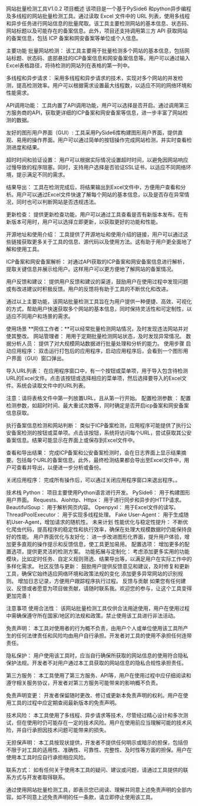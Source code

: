 网站批量检测工具V1.0.2
项目概述
该项目是一个基于PySide6 和python异步编程及多线程的网站批量检测工具。通过读取 Excel 文件中的 URL 列表，使用多线程和异步任务进行网站信息的批量爬取。该工具主要检测网站的基本信息、状态码、网站标题以及可能存在的备案信息。此外，项目还支持调用第三方 API 获取网站的备案信息，包括 ICP 备案和网安备案等单位或个人信息。

主要功能
批量网站检测： 该工具主要用于批量检测多个网站的基本信息，包括网站标题、状态码、底部悬挂的ICP备案信息和网安备案信息等。用户可以通过输入Excel表格路径，将待检测的网站列在表格的第一列中。

多线程和异步请求： 采用多线程和异步请求的技术，实现对多个网站的并发检测，提高检测效率。用户可以根据需求设置最大线程数，以适应不同的网络环境和性能需求。

API调用功能： 工具内置了API调用功能，用户可以选择是否开启。通过调用第三方服务商的API，获取更详细的ICP备案和网安备案等信息，进一步丰富了网站检测的数据。

友好的图形用户界面（GUI）: 工具采用PySide6库构建图形用户界面，提供直观、易用的操作界面。用户可以通过简单的按钮操作完成网站检测，并实时查看检测进度和结果。

超时时间和验证设置： 用户可以根据实际情况设置超时时间，以避免因网站响应过慢导致的程序阻塞。同时，支持用户选择是否验证SSL证书，以适应不同网络环境，提示满足不同的需求。

结果导出： 工具在检测完成后，将结果输出到Excel文件中，方便用户查看和分析。用户可以通过Excel文件快速了解每个网站的基本信息，以及是否存在异常情况，同时也可以判断网站是否违规违法。

更新检查： 提供更新检查功能，用户可以通过工具查看是否有新版本发布。在有新版本可用时，用户可以选择立即更新，以获取更好的功能和性能。

开源地址和使用介绍： 工具提供了开源地址和使用介绍的链接，用户可以通过这些链接获取更多关于工具的信息、源代码以及使用方法。这有助于用户更全面地了解和使用工具。

ICP备案和网安备案解析： 对通过API获取的ICP备案和网安备案信息进行解析，提取关键信息并展示给用户。这样用户可以更方便地了解网站的备案情况。

用户反馈和建议： 提供用户反馈和建议的渠道，鼓励用户在使用过程中发现问题或有改进建议时积极反馈。用户的反馈将有助于工具的不断优化和改进。

通过以上主要功能，该网站批量检测工具旨在为用户提供一种便捷、高效、可视化的方式，帮助用户快速获取多个网站的基本信息，同时保持灵活性和可定制性，以适应不同用户和场景的需求。

使用场景
**网信工作者：**可以经常批量检测网站情况，及时发现违法网站并对使其整改。
网站管理者： 用用于定期批量检测网站状态，及时发现异常情况。
数据分析人员： 提供了对大规模网站数据进行批量处理和分析的能力。
使用步骤
启动应用程序： 双击运行打包后的应用程序，启动应用程序后，会看到一个图形用户界面（GUI）窗口弹出。

导入URL列表： 在应用程序窗口中，有一个按钮或菜单项，用于导入包含待检测URL的Excel文件。点击该按钮或选择相应的菜单项，然后选择要导入的Excel文件。系统会读取文件中的URL列表。

注意：请将表格文件中第一列放置URL，且从第一行开始。
配置检测参数 ： 配置检测参数，如超时时间、最大重试次数等，同时确定是否开启icp备案和网安备案信息获取。

执行备案信息检测和网站判断： 类似于ICP备案检测，应用程序可能提供了执行公安备案检测的按钮或菜单项。点击该按钮，系统将访问每个URL，尝试获取其公安备案信息。结果可能显示在界面上或保存到Excel文件中。

查看和导出结果： 完成ICP备案和公安备案检测时，会在日志界面上显示结果摘要。包括每个URL的备案信息。此外，最终检测结果都会导出至Excel文件中，用户可查看并导出，以便进一步分析或备份。

关闭应用程序： 完成所有操作后，可以通过关闭应用程序窗口来退出程序。。

技术栈
Python： 项目主要使用Python语言进行开发。
PySide6： 用于构建图形用户界面。
Requests、Aiohttp、Httpx： 用于进行同步和异步的HTTP请求。
BeautifulSoup： 用于解析网页内容。
Openpyxl： 用于Excel文件的读写。
ThreadPoolExecutor： 用于实现多线程处理。
Fake User-Agent： 用于生成随机User-Agent，增加请求的随机性。
未来计划
性能优化与稳定性提升： 不断优化爬虫代码，提高程序的稳定性和执行效率，确保在处理大规模数据时仍能保持良好的性能。
用户界面优化与友好化： 进一步改进图形化界面，提升用户体验，增加更多直观的操作提示和反馈信息，使工具更加易用。
配置选项： 增加更多的配置选项，提供更灵活的检测方案。
功能拓展与定制化： 考虑添加更多实用的功能模块，比如定时任务、自定义规则筛选、结果导出等，以满足用户在实际工作中的多样化需求。
社区反馈与更新： 鼓励用户提供反馈意见和建议，及时修复和更新工具，确保它始终适应网络环境和政策法规的变化
添加更多异常网站的识别规则。
增加日志记录，方便用户跟踪程序执行过程。
反馈与贡献
如果您有任何建议、反馈或者愿意为项目做贡献，请随时联系我。欢迎您的参与，让这个工具变得更加完善！

注意事项
使用合法性： 该网站批量检测工具仅供合法用途使用，用户在使用过程中需确保遵守所在国家/地区的法规和政策。禁止使用该工具进行非法活动。

免责声明： 本工具对使用者的行为概不负责，由用户个人或单位使用该工具所产生的任何法律责任和风险均由用户自行承担。开发者对工具的使用不承担任何连带责任。

隐私保护： 用户使用该工具时，应当自行确保所获取的网站信息的使用符合隐私保护法规。开发者不对用户通过本工具获取的网站信息的隐私合规性承担责任。

第三方服务： 本工具使用了第三方服务、API等，用户在使用过程中应仔细阅读和遵守相关服务协议，开发者对第三方服务可能带来的影响概不负责。

免责声明变更： 开发者保留随时更改、修订或更新本免责声明的权利。用户在使用工具的过程中应定期查阅最新版本的免责声明。

技术风险： 本工具使用了多线程、异步请求等技术，尽管经过精心设计和多次测试，但在使用时仍可能存在一定的技术风险。用户在使用前应当理解可能的技术风险，并自行承担因技术问题可能带来的损失。

无担保声明： 本工具按现状提供，开发者不提供任何明示或暗示的担保，包括但不限于对工具的适用性、准确性、可靠性、完整性、及时性等方面的担保。用户在使用本工具时应自行承担相应风险。

联系方式： 如有任何关于使用本工具的疑问、建议或问题，请通过工具提供的联系方式与开发者取得联系。

通过使用网站批量检测工具，即表示您已阅读、理解并同意上述免责声明的全部内容。如不同意上述免责声明的任一条款，请立即停止使用该工具。
